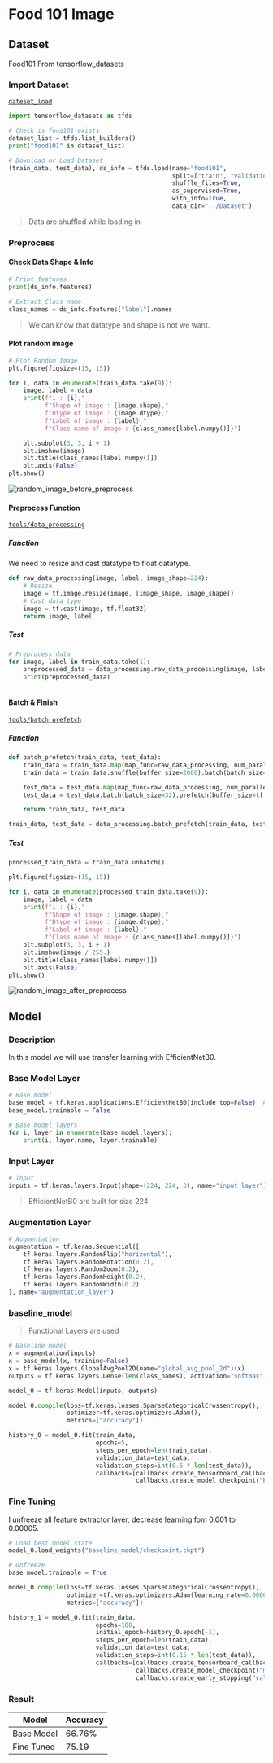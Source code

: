 # Food 101 Image 

## Dataset
Food101 From tensorflow_datasets

### Import Dataset

[`dateset_load`](https://github.com/UncleThree0402/food_vision_food101_tensorflow/blob/master/dataset_load.py)
```python
import tensorflow_datasets as tfds

# Check is food101 exists
dataset_list = tfds.list_builders()
print("food101" in dataset_list)

# Download or Load Dataset
(train_data, test_data), ds_info = tfds.load(name="food101",
                                             split=["train", "validation"],
                                             shuffle_files=True,
                                             as_supervised=True,
                                             with_info=True,
                                             data_dir="../Dataset")
```
> Data are shuffled while loading in

### Preprocess

#### Check Data Shape & Info
```python
# Print features
print(ds_info.features)

# Extract Class name
class_names = ds_info.features["label"].names
```

> We can know that datatype and shape is not we want.

#### Plot random image
```python
# Plot Random Image
plt.figure(figsize=(15, 15))

for i, data in enumerate(train_data.take(9)):
    image, label = data
    print(f"i : {i},"
          f"Shape of image : {image.shape},"
          f"Dtype of image : {image.dtype},"
          f"Label of image : {label},"
          f"Class name of image : {class_names[label.numpy()]}")

    plt.subplot(3, 3, i + 1)
    plt.imshow(image)
    plt.title(class_names[label.numpy()])
    plt.axis(False)
plt.show()
```

![random_image_before_preprocess]()

#### Preprocess Function
[`tools/data_processing`]()
##### Function
We need to resize and cast datatype to float datatype.
```python
def raw_data_processing(image, label, image_shape=224):
    # Resize
    image = tf.image.resize(image, [image_shape, image_shape])
    # Cast data type
    image = tf.cast(image, tf.float32)
    return image, label
```

##### Test
```python
# Preprocess data
for image, label in train_data.take(1):
    preprocessed_data = data_processing.raw_data_processing(image, label)
    print(preprocessed_data)
```

```shell

```

#### Batch & Finish
[`tools/batch_prefetch`]()

##### Function
```python
def batch_prefetch(train_data, test_data):
    train_data = train_data.map(map_func=raw_data_processing, num_parallel_calls=tf.data.AUTOTUNE)
    train_data = train_data.shuffle(buffer_size=2000).batch(batch_size=32).prefetch(buffer_size=tf.data.AUTOTUNE)

    test_data = test_data.map(map_func=raw_data_processing, num_parallel_calls=tf.data.AUTOTUNE)
    test_data = test_data.batch(batch_size=32).prefetch(buffer_size=tf.data.AUTOTUNE)

    return train_data, test_data
```

```python
train_data, test_data = data_processing.batch_prefetch(train_data, test_data)
```

##### Test
```python
processed_train_data = train_data.unbatch()

plt.figure(figsize=(15, 15))

for i, data in enumerate(processed_train_data.take(9)):
    image, label = data
    print(f"i : {i},"
          f"Shape of image : {image.shape},"
          f"Dtype of image : {image.dtype},"
          f"Label of image : {label},"
          f"Class name of image : {class_names[label.numpy()]}")
    plt.subplot(3, 3, i + 1)
    plt.imshow(image / 255.)
    plt.title(class_names[label.numpy()])
    plt.axis(False)
plt.show()
```

![random_image_after_preprocess]()

## Model

### Description
In this model we will use transfer learning with EfficientNetB0.

### Base Model Layer

```python
# Base model
base_model = tf.keras.applications.EfficientNetB0(include_top=False)  # Freeze top layer
base_model.trainable = False

# Base model layers
for i, layer in enumerate(base_model.layers):
    print(i, layer.name, layer.trainable)
```

### Input Layer
```python
# Input
inputs = tf.keras.layers.Input(shape=(224, 224, 3), name="input_layer")
```
> EfficientNetB0 are built for size 224

### Augmentation Layer
```python
# Augmentation
augmentation = tf.keras.Sequential([
    tf.keras.layers.RandomFlip("horizontal"),
    tf.keras.layers.RandomRotation(0.2),
    tf.keras.layers.RandomZoom(0.2),
    tf.keras.layers.RandomHeight(0.2),
    tf.keras.layers.RandomWidth(0.2)
], name="augmentation_layer")
```

### baseline_model
> Functional Layers are used
```python
# Baseline model
x = augmentation(inputs)
x = base_model(x, training=False)
x = tf.keras.layers.GlobalAvgPool2D(name="global_avg_pool_2d")(x)
outputs = tf.keras.layers.Dense(len(class_names), activation="softmax", name="output_layer")(x)

model_0 = tf.keras.Model(inputs, outputs)

model_0.compile(loss=tf.keras.losses.SparseCategoricalCrossentropy(),
                optimizer=tf.keras.optimizers.Adam(),
                metrics=["accuracy"])

history_0 = model_0.fit(train_data,
                        epochs=5,
                        steps_per_epoch=len(train_data),
                        validation_data=test_data,
                        validation_steps=int(0.5 * len(test_data)),
                        callbacks=[callbacks.create_tensorboard_callback("food101", "baseline_model"),
                                   callbacks.create_model_checkpoint("baseline_model")])
```

### Fine Tuning
I unfreeze all feature extractor layer, decrease learning fom 0.001 to 0.00005.

```python
# Load best model state
model_0.load_weights("baseline_model/checkpoint.ckpt")

# Unfreeze
base_model.trainable = True

model_0.compile(loss=tf.keras.losses.SparseCategoricalCrossentropy(),
                optimizer=tf.keras.optimizers.Adam(learning_rate=0.00005),
                metrics=["accuracy"])

history_1 = model_0.fit(train_data,
                        epochs=100,
                        initial_epoch=history_0.epoch[-1],
                        steps_per_epoch=len(train_data),
                        validation_data=test_data,
                        validation_steps=int(0.15 * len(test_data)),
                        callbacks=[callbacks.create_tensorboard_callback("food101", "model_1"),
                                   callbacks.create_model_checkpoint("model_1"),
                                   callbacks.create_early_stopping("val_accuracy", 5)])
```

### Result
| Model      | Accuracy |
|------------|----------|
| Base Model | 66.76%   |
| Fine Tuned | 75.19    |